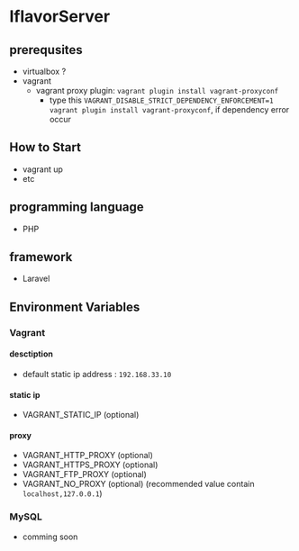 # IflavorServer

## prerequsites
- virtualbox ?
- vagrant
  - vagrant proxy plugin: `vagrant plugin install vagrant-proxyconf`
    - type this `VAGRANT_DISABLE_STRICT_DEPENDENCY_ENFORCEMENT=1 vagrant plugin install vagrant-proxyconf`, if dependency error occur

## How to Start
- vagrant up
- etc

## programming language
- PHP

## framework
- Laravel

## Environment Variables

### Vagrant

#### desctiption
- default static ip address : `192.168.33.10`

#### static ip
- VAGRANT_STATIC_IP (optional)

#### proxy

- VAGRANT_HTTP_PROXY (optional)
- VAGRANT_HTTPS_PROXY (optional)
- VAGRANT_FTP_PROXY (optional)
- VAGRANT_NO_PROXY (optional) (recommended value contain `localhost,127.0.0.1`)

### MySQL

- comming soon
